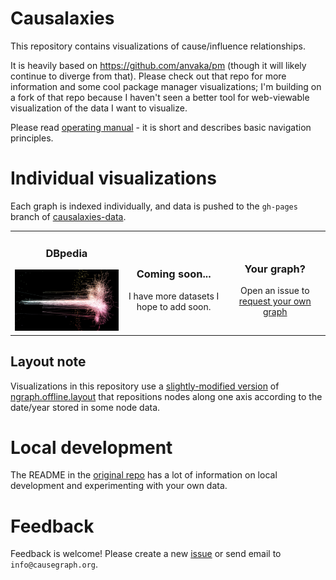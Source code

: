 # Causalaxies

This repository contains visualizations of cause/influence relationships.

It is heavily based on https://github.com/anvaka/pm (though it will likely continue to diverge from that).
Please check out that repo for more information and some cool package manager visualizations; I'm building on a fork of that repo because I haven't seen a better tool for web-viewable visualization of the data I want to visualize.

Please read [operating manual](https://github.com/anvaka/pm/tree/master/about#software-galaxies-documentation) -
it is short and describes basic navigation principles.


# Individual visualizations

Each graph is indexed individually, and data is pushed to the `gh-pages` branch
of [causalaxies-data](https://github.com/causegraph/causalaxies-data).

<table>
  <tbody>
    <tr>
      <td align="center">
        <h3>DBpedia</h3>
        <a href="http://causegraph.github.io/causalaxies/#/galaxy/dbpedia?l=1">
          <img src="https://raw.githubusercontent.com/causegraph/causalaxies/master/images/dbpedia_300px.png">
        </a><br />
        <!-- TODO put processing scripts on github -->
        <!-- <a href="https://github.com/causegraph/REPONAME">indexer</a> | -->
        <a href="http://causegraph.github.io/causalaxies/#/galaxy/dbpedia?l=1">
      </td>
      <td align="center">
        <h3>Coming soon...</h3>
        I have more datasets I hope to add soon.
      </td>
      <td align="center">
        <h3>Your graph?</h3>
        Open an issue to <a href="https://github.com/causegraph/causalaxies/issues">request your own graph</a>
      </td>
    </tr>
  </tbody>
</table>

## Layout note

Visualizations in this repository use a [slightly-modified version](https://github.com/causegraph/ngraph.offline.layout) of [ngraph.offline.layout](https://github.com/anvaka/ngraph.offline.layout) that repositions nodes along one axis according to the date/year stored in some node data.

# Local development

The README in the [original repo](https://github.com/anvaka/pm) has a lot of information on local development and experimenting with your own data.

# Feedback

Feedback is welcome!  Please create a new [issue](https://github.com/causegraph/causalaxies/issues) or send email to `info@causegraph.org`.
